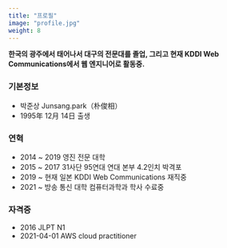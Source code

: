 ```yaml
---
title: "프로필"
image: "profile.jpg"
weight: 8
---
```


**한국의 광주에서 태어나서 대구의 전문대를 졸업, 그리고 현재 KDDI Web Communications에서 웹 엔지니어로 활동중.**

### 기본정보
* 박준상 Junsang.park（朴俊相）
* 1995年 12月 14日 출생

### 연혁
* 2014 ~ 2019 영진 전문 대학
* 2015 ~ 2017 31사단 95연대 연대 본부 4.2인치 박격포
* 2019 ~ 현재 일본 KDDI Web Communications 재직중
* 2021 ~ 방송 통신 대학 컴퓨터과학과 학사 수료중

### 자격증
* 2016 JLPT N1
* 2021-04-01 AWS cloud practitioner